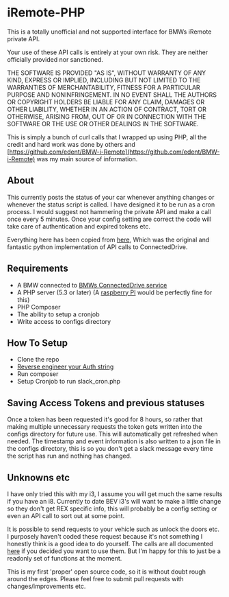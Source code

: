 # iRemote-PHP
This is a totally unofficial and not supported interface for BMWs iRemote private API.

Your use of these API calls is entirely at your own risk. They are neither officially provided nor sanctioned.

THE SOFTWARE IS PROVIDED "AS IS", WITHOUT WARRANTY OF ANY KIND, EXPRESS OR IMPLIED, INCLUDING BUT NOT LIMITED TO THE WARRANTIES OF MERCHANTABILITY, FITNESS FOR A PARTICULAR PURPOSE AND NONINFRINGEMENT. IN NO EVENT SHALL THE AUTHORS OR COPYRIGHT HOLDERS BE LIABLE FOR ANY CLAIM, DAMAGES OR OTHER LIABILITY, WHETHER IN AN ACTION OF CONTRACT, TORT OR OTHERWISE, ARISING FROM, OUT OF OR IN CONNECTION WITH THE SOFTWARE OR THE USE OR OTHER DEALINGS IN THE SOFTWARE.

This is simply a bunch of curl calls that I wrapped up using PHP, all the credit and hard work was done by others and [https://github.com/edent/BMW-i-Remote](https://github.com/edent/BMW-i-Remote) was my main source of information.

## About
This currently posts the status of your car whenever anything changes or whenever the status script is called. I have designed it to be run as a cron process.  I would suggest not hammering the private API and make a call once every 5 minutes. Once your config setting are correct the code will take care of authentication and expired tokens etc.

Everything here has been copied from [here](https://shkspr.mobi/blog/2015/11/reverse-engineering-the-bmw-i3-api/), Which was the original and fantastic python implementation of API calls to ConnectedDrive.

## Requirements
* A BMW connected to [BMWs ConnectedDrive service](https://www.bmw-connecteddrive.co.uk/app/gb/index.html#/portal)
* A PHP server (5.3 or later) (A [raspberry PI](https://www.raspberrypi.org/documentation/remote-access/web-server/apache.md) would be perfectly fine for this)
* PHP Composer
* The ability to setup a cronjob
* Write access to configs directory

## How To Setup
* Clone the repo
* [Reverse engineer your Auth string](https://shkspr.mobi/blog/2015/11/reverse-engineering-the-bmw-i3-api/)
* Run composer
* Setup Cronjob to run slack_cron.php

## Saving Access Tokens and previous statuses 
Once a token has been requested it's good for 8 hours, so rather that making multiple unnecessary requests the token gets written into the configs directory for future use. This will automatically get refreshed when needed. The timestamp and event information is also written to a json file in the configs directory, this is so you don't get a slack message every time the script has run and nothing has changed.

## Unknowns etc
I have only tried this with my i3, I assume you will get much the same results if you have an i8. Currently to date BEV i3's will want to make a little change so they don't get REX specific info, this will probably be a config setting or even an API call to sort out at some point.

It is possible to send requests to your vehicle such as unlock the doors etc. I purposely haven't coded these request because it's not something I honestly think is a good idea to do yourself. The calls are all documented [here](https://shkspr.mobi/blog/2015/11/reverse-engineering-the-bmw-i3-api/) if you decided you want to use them. But I'm happy for this to just be a readonly set of functions at the moment.

This is my first 'proper' open source code, so it is without doubt rough around the edges. Please feel free to submit pull requests with changes/improvements etc.